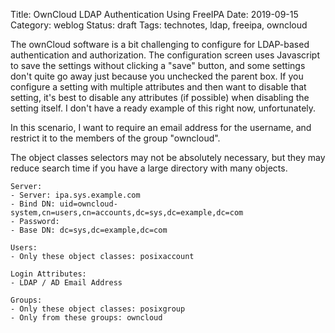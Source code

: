 Title: OwnCloud LDAP Authentication Using FreeIPA
Date: 2019-09-15
Category: weblog
Status: draft
Tags: technotes, ldap, freeipa, owncloud

The ownCloud software is a bit challenging to configure for LDAP-based authentication and authorization. The configuration screen uses Javascript to save the settings without clicking a "save" button, and some settings don't quite go away just because you unchecked the parent box. If you configure a setting with multiple attributes and then want to disable that setting, it's best to disable any attributes (if possible) when disabling the setting itself. I don't have a ready example of this right now, unfortunately.

In this scenario, I want to require an email address for the username, and restrict it to the members of the group "owncloud".

The object classes selectors may not be absolutely necessary, but they may reduce search time if you have a large directory with many objects.


```
Server:
- Server: ipa.sys.example.com
- Bind DN: uid=owncloud-system,cn=users,cn=accounts,dc=sys,dc=example,dc=com
- Password:
- Base DN: dc=sys,dc=example,dc=com

Users:
- Only these object classes: posixaccount

Login Attributes:
- LDAP / AD Email Address

Groups:
- Only these object classes: posixgroup
- Only from these groups: owncloud
```
